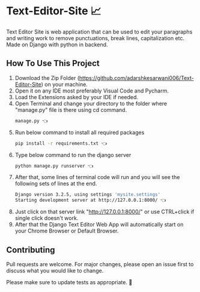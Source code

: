 # Text-Editor-Site 📈
Text Editor Site is web application that can be used to edit your paragraphs and writing work to remove punctuations, break lines, capitalization etc. Made on Django with python in backend.

## How To Use This Project

1. Download the Zip Folder (https://github.com/adarshkesarwani006/Text-Editor-Site) on your machine.
2. Open it on any IDE most preferably Visual Code and Pycharm.
3. Load the Extensions asked by your IDE if needed.
4. Open Terminal and change your directory to the folder where "manage.py" file is there using cd command.
    ```bash
    manage.py 👈
    ```   
5. Run below command to install all required packages
     ```bash
    pip install -r requirements.txt 👈
    ```  
6. Type below command to run the django server
    ```bash
    python manage.py runserver 👈
    ```
7. After that, some lines of terminal code will run  and you will see the following sets of lines at the end.
    ```bash
    Django version 3.2.5, using settings 'mysite.settings'
    Starting development server at http://127.0.0.1:8000/ 👈
    ```
8. Just click on that server link "http://127.0.0.1:8000/" or use CTRL+click if single click doesn't work.
9. After that the Django Text Editor Web App will automatically start on your Chrome Browser or Default Browser.

## Contributing
Pull requests are welcome. For major changes, please open an issue first to discuss what you would like to change.

Please make sure to update tests as appropriate. 🎃

